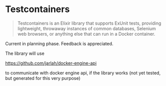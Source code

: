 # Testcontainers

> Testcontainers is an Elixir library that supports ExUnit tests, providing lightweight, throwaway instances of common databases, Selenium web browsers, or anything else that can run in a Docker container.

Current in planning phase. Feedback is appreciated.

The library will use 

https://github.com/jarlah/docker-engine-api

to communicate with docker engine api, if the library works (not yet tested, but generated for this very purpose)

